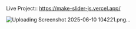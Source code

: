 Live Project:: https://make-slider-js.vercel.app/


![Uploading Screenshot 2025-06-10 104221.png…]()

